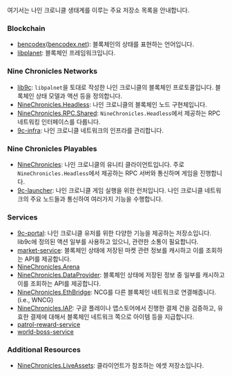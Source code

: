 여기서는 나인 크로니클 생태계를 이루는 주요 저장소 목록을 안내합니다.

### Blockchain

- [bencodex](https://github.com/planetarium/bencodex)([bencodex.net](https://github.com/planetarium/bencodex.net)): 블록체인의 상태를 표현하는 언어입니다.
- [libplanet](https://github.com/planetarium/libplanet): 블록체인 프레임워크입니다.

### Nine Chronicles Networks

- [lib9c](https://github.com/planetarium/lib9c): `libpalnet`을 토대로 작성한 나인 크로니클의 블록체인 프로토콜입니다. 블록체인 상태 모델과 액션 등을 정의합니다.
- [NineChronicles.Headless](https://github.com/planetarium/NineChronicles.Headless): 나인 크로니클의 블록체인 노드 구현체입니다.
- [NineChronicles.RPC.Shared](https://github.com/planetarium/NineChronicles.RPC.Shared): `NineChronicles.Headless`에서 제공하는 RPC 네트워킹 인터페이스를 다룹니다.
- [9c-infra](https://github.com/planetarium/9c-infra): 나인 크로니클 네트워크의 인프라를 관리합니다.

### Nine Chronicles Playables

- [NineChronicles](https://github.com/planetarium/NineChronicles): 나인 크로니클의 유니티 클라이언트입니다. 주로 `NineChronicles.Headless`에서 제공하는 RPC 서버와 통신하며 게임을 진행합니다.
- [9c-launcher](https://github.com/planetarium/9c-launcher): 나인 크로니클 게임 실행을 위한 런처입니다. 나인 크로니클 네트워크의 주요 노드들과 통신하여 여러가지 기능을 수행합니다.

### Services

- [9c-portal](https://github.com/planetarium/9c-portal): 나인 크로니클 유저를 위한 다양한 기능을 제공하는 저장소입니다. lib9c에 정의된 액션 일부를 사용하고 있으니, 관련한 소통이 필요합니다.
- [market-service](https://github.com/planetarium/market-service): 블록체인 상태에 저장된 마켓 관련 정보를 캐시하고 이를 조회하는 API를 제공합니다.
- [NineChronicles.Arena](https://github.com/planetarium/NineChronicles.Arena)
- [NineChronicles.DataProvider](https://github.com/planetarium/NineChronicles.DataProvider): 블록체인 상태에 저장된 정보 중 일부를 캐시하고 이를 조회하는 API를 제공합니다.
- [NineChronicles.EthBridge](https://github.com/planetarium/NineChronicles.EthBridge): NCG를 다른 블록체인 네트워크로 연결해줍니다. (i.e., WNCG)
- [NineChronicles.IAP](https://github.com/planetarium/NineChronicles.IAP): 구글 플레이나 앱스토어에서 진행한 결제 건을 검증하고, 유효한 결제에 대해서 블록체인 네트워크 쪽으로 아이템 등을 지급합니다.
- [patrol-reward-service](https://github.com/planetarium/patrol-reward-service)
- [world-boss-service](https://github.com/planetarium/world-boss-service)

### Additional Resources

- [NineChronicles.LiveAssets](https://github.com/planetarium/NineChronicles.LiveAssets): 클라이언트가 참조하는 에셋 저장소입니다.
